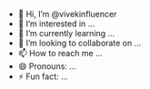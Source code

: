- 👋 Hi, I’m @vivekinfluencer
- 👀 I’m interested in ...
- 🌱 I’m currently learning ...
- 💞️ I’m looking to collaborate on ...
- 📫 How to reach me ...
- 😄 Pronouns: ...
- ⚡ Fun fact: ...

<!---
vivekinfluencer/vivekinfluencer is a ✨ special ✨ repository because its `README.md` (this file) appears on your GitHub profile.
You can click the Preview link to take a look at your changes.
--->
